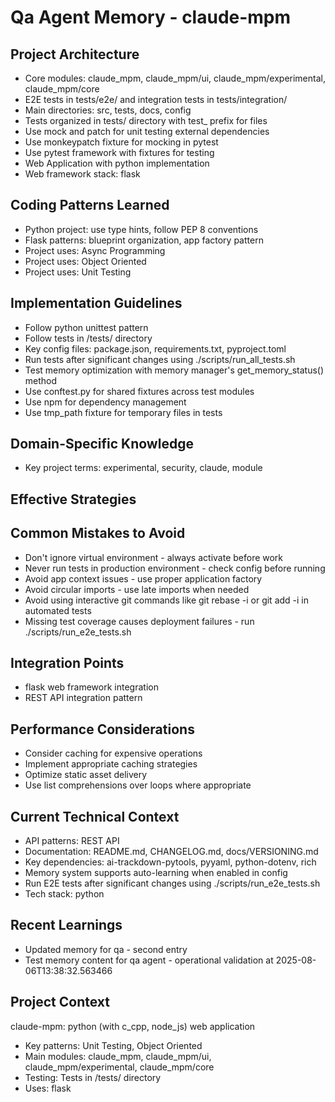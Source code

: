 # Qa Agent Memory - claude-mpm

<!-- MEMORY LIMITS: 8KB max | 10 sections max | 15 items per section -->
<!-- Last Updated: 2025-08-06 13:38:32 | Auto-updated by: system -->

## Project Architecture

- Core modules: claude_mpm, claude_mpm/ui, claude_mpm/experimental, claude_mpm/core
- E2E tests in tests/e2e/ and integration tests in tests/integration/
- Main directories: src, tests, docs, config
- Tests organized in tests/ directory with test_ prefix for files
- Use mock and patch for unit testing external dependencies
- Use monkeypatch fixture for mocking in pytest
- Use pytest framework with fixtures for testing
- Web Application with python implementation
- Web framework stack: flask

## Coding Patterns Learned

- Python project: use type hints, follow PEP 8 conventions
- Flask patterns: blueprint organization, app factory pattern
- Project uses: Async Programming
- Project uses: Object Oriented
- Project uses: Unit Testing

## Implementation Guidelines

- Follow python unittest pattern
- Follow tests in /tests/ directory
- Key config files: package.json, requirements.txt, pyproject.toml
- Run tests after significant changes using ./scripts/run_all_tests.sh
- Test memory optimization with memory manager's get_memory_status() method
- Use conftest.py for shared fixtures across test modules
- Use npm for dependency management
- Use tmp_path fixture for temporary files in tests

## Domain-Specific Knowledge
<!-- Agent-specific knowledge for claude-mpm domain -->

- Key project terms: experimental, security, claude, module

## Effective Strategies
<!-- Successful approaches discovered through experience -->

## Common Mistakes to Avoid

- Don't ignore virtual environment - always activate before work
- Never run tests in production environment - check config before running
- Avoid app context issues - use proper application factory
- Avoid circular imports - use late imports when needed
- Avoid using interactive git commands like git rebase -i or git add -i in automated tests
- Missing test coverage causes deployment failures - run ./scripts/run_e2e_tests.sh

## Integration Points

- flask web framework integration
- REST API integration pattern

## Performance Considerations

- Consider caching for expensive operations
- Implement appropriate caching strategies
- Optimize static asset delivery
- Use list comprehensions over loops where appropriate

## Current Technical Context

- API patterns: REST API
- Documentation: README.md, CHANGELOG.md, docs/VERSIONING.md
- Key dependencies: ai-trackdown-pytools, pyyaml, python-dotenv, rich
- Memory system supports auto-learning when enabled in config
- Run E2E tests after significant changes using ./scripts/run_e2e_tests.sh
- Tech stack: python

## Recent Learnings
<!-- Most recent discoveries and insights -->

- Updated memory for qa - second entry
- Test memory content for qa agent - operational validation at 2025-08-06T13:38:32.563466
## Project Context
claude-mpm: python (with c_cpp, node_js) web application

- Key patterns: Unit Testing, Object Oriented
- Main modules: claude_mpm, claude_mpm/ui, claude_mpm/experimental, claude_mpm/core
- Testing: Tests in /tests/ directory
- Uses: flask